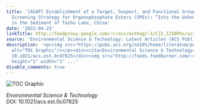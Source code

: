 ```yaml
---
title: '[ASAP] Establishment of a Target, Suspect, and Functional Group-Dependent
  Screening Strategy for Organophosphate Esters (OPEs): “Into the Unknown” of OPEs
  in the Sediment of Taihu Lake, China'
date: '2021-04-23'
linkTitle: http://feedproxy.google.com/~r/acs/esthag/~3/CJ2_ZJS0Pms/acs.est.0c07825
source: 'Environmental Science & Technology: Latest Articles (ACS Publications)'
description: '<p><img src="https://pubs.acs.org/na101/home/literatum/publisher/achs/journals/content/esthag/0/esthag.ahead-of-print/acs.est.0c07825/20210423/images/medium/es0c07825_0008.gif"
  alt="TOC Graphic"/></p><div><cite>Environmental Science & Technology</cite></div><div>DOI:
  10.1021/acs.est.0c07825</div><img src="http://feeds.feedburner.com/~r/acs/esthag/~4/CJ2_ZJS0Pms"
  height="1" width="1" ...'
disable_comments: true
---
```

<p><img src="https://pubs.acs.org/na101/home/literatum/publisher/achs/journals/content/esthag/0/esthag.ahead-of-print/acs.est.0c07825/20210423/images/medium/es0c07825_0008.gif" alt="TOC Graphic"/></p><div><cite>Environmental Science & Technology</cite></div><div>DOI: 10.1021/acs.est.0c07825</div><img src="http://feeds.feedburner.com/~r/acs/esthag/~4/CJ2_ZJS0Pms" height="1" width="1" ...